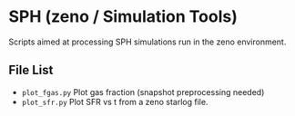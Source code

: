 # SPH (zeno / Simulation Tools)

Scripts aimed at processing SPH simulations run in the zeno environment.

## File List
* `plot_fgas.py`	Plot gas fraction (snapshot preprocessing needed)
* `plot_sfr.py`	Plot SFR vs t from a zeno starlog file.
